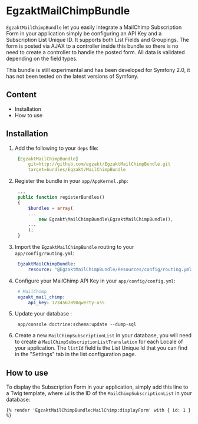 EgzaktMailChimpBundle
=====================

`EgzaktMailChimpBundle` let you easily integrate a MailChimp Subscription Form in your application simply be configuring an API Key and a Subscription List Unique ID. It supports both List Fields and Groupings. The form is posted via AJAX to a controller inside this bundle so there is no need to create a controller to handle the posted form. All data is validated depending on the field types.

This bundle is still experimental and has been developed for Symfony 2.0,  it has not been tested on the latest versions of Symfony.

## Content
* Installation
* How to use

## Installation
1. Add the following to your `deps` file:
   ```yml
    [EgzaktMailChimpBundle]
        git=http://github.com/egzakt/EgzaktMailChimpBundle.git
        target=bundles/Egzakt/MailChimpBundle
   ```

2. Register the bundle in your `app/AppKernel.php`:
   ```php
    ...
    public function registerBundles()
    {
        $bundles = array(
        ...
            new Egzakt\MailChimpBundle\EgzaktMailChimpBundle(),
        ...
        );
    }
   ```

3. Import the `EgzaktMailChimpBundle` routing to your `app/config/routing.yml`:
   ```yml
    EgzaktMailChimpBundle:
        resource: "@EgzaktMailChimpBundle/Resources/config/routing.yml"
   ```

4. Configure your MailChimp API Key in your `app/config/config.yml`:
   ```yml
    # MailChimp
    egzakt_mail_chimp:
        api_key: 1234567890qwerty-us5
   ```

5. Update your database :
   ```
    app/console doctrine:schema:update --dump-sql
   ```

6. Create a new `MailChimpSubscriptionList` in your database, you will need to create a `MailChimpSubscriptionListTranslation` for each Locale of your application. The `listId` field is the List Unique Id that you can find in the "Settings" tab in the list configuration page.

## How to use
To display the Subscription Form in your application, simply add this line to a Twig template, where `id` is the ID of the `MailChimpSubscriptionList` in your database:
```twig
{% render 'EgzaktMailChimpBundle:MailChimp:displayForm' with { id: 1 } %}
```

